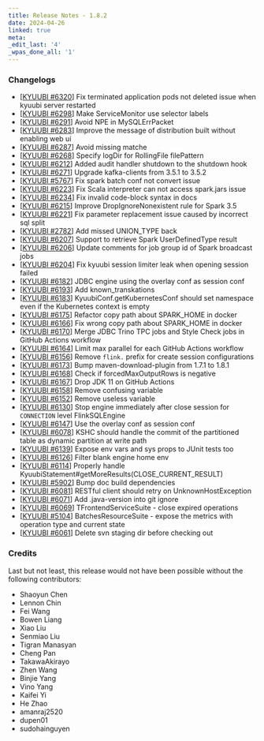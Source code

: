 ```yaml
---
title: Release Notes - 1.8.2
date: 2024-04-26
linked: true
meta:
_edit_last: '4'
_wpas_done_all: '1'
---
```

<!---
  Licensed under the Apache License, Version 2.0 (the "License");
  you may not use this file except in compliance with the License.
  You may obtain a copy of the License at

   http://www.apache.org/licenses/LICENSE-2.0

  Unless required by applicable law or agreed to in writing, software
  distributed under the License is distributed on an "AS IS" BASIS,
  WITHOUT WARRANTIES OR CONDITIONS OF ANY KIND, either express or implied.
  See the License for the specific language governing permissions and
  limitations under the License. See accompanying LICENSE file.
-->


### Changelogs

- [[KYUUBI #6320](https://github.com/apache/kyuubi/pull/6320)] Fix terminated application pods not deleted issue when kyuubi server restarted
- [[KYUUBI #6298](https://github.com/apache/kyuubi/pull/6298)] Make ServiceMonitor use selector labels
- [[KYUUBI #6291](https://github.com/apache/kyuubi/pull/6291)] Avoid NPE in MySQLErrPacket
- [[KYUUBI #6283](https://github.com/apache/kyuubi/pull/6283)] Improve the message of distribution built without enabling web ui
- [[KYUUBI #6287](https://github.com/apache/kyuubi/pull/6287)] Avoid missing matche
- [[KYUUBI #6268](https://github.com/apache/kyuubi/pull/6268)] Specify logDir for RollingFile filePattern
- [[KYUUBI #6212](https://github.com/apache/kyuubi/pull/6212)] Added audit handler shutdown to the shutdown hook
- [[KYUUBI #6271](https://github.com/apache/kyuubi/pull/6271)] Upgrade kafka-clients from 3.5.1 to 3.5.2
- [[KYUUBI #5767](https://github.com/apache/kyuubi/pull/5767)] Fix spark batch conf not convert issue
- [[KYUUBI #6223](https://github.com/apache/kyuubi/pull/6223)] Fix Scala interpreter can not access spark.jars issue
- [[KYUUBI #6234](https://github.com/apache/kyuubi/pull/6234)] Fix invalid code-block syntax in docs
- [[KYUUBI #6215](https://github.com/apache/kyuubi/pull/6215)] Improve DropIgnoreNonexistent rule for Spark 3.5
- [[KYUUBI #6221](https://github.com/apache/kyuubi/pull/6221)] Fix parameter replacement issue caused by incorrect sql split
- [[KYUUBI #2782](https://github.com/apache/kyuubi/pull/2782)] Add missed UNION_TYPE back
- [[KYUUBI #6207](https://github.com/apache/kyuubi/pull/6207)] Support to retrieve Spark UserDefinedType result
- [[KYUUBI #6206](https://github.com/apache/kyuubi/pull/6206)] Update comments for job group id of Spark broadcast jobs
- [[KYUUBI #6204](https://github.com/apache/kyuubi/pull/6204)] Fix kyuubi session limiter leak when opening session failed
- [[KYUUBI #6182](https://github.com/apache/kyuubi/pull/6182)] JDBC engine using the overlay conf as session conf
- [[KYUUBI #6193](https://github.com/apache/kyuubi/pull/6193)] Add known_transkations
- [[KYUUBI #6183](https://github.com/apache/kyuubi/pull/6183)] KyuubiConf.getKubernetesConf should set namespace even if the Kubernetes context is empty
- [[KYUUBI #6175](https://github.com/apache/kyuubi/pull/6175)] Refactor copy path about SPARK_HOME in docker
- [[KYUUBI #6166](https://github.com/apache/kyuubi/pull/6166)] Fix wrong copy path about SPARK_HOME in docker
- [[KYUUBI #6170](https://github.com/apache/kyuubi/pull/6170)] Merge JDBC Trino TPC jobs and Style Check jobs in GitHub Actions workflow
- [[KYUUBI #6164](https://github.com/apache/kyuubi/pull/6164)] Limit max parallel for each GitHub Actions workflow
- [[KYUUBI #6156](https://github.com/apache/kyuubi/pull/6156)] Remove `flink.` prefix for create session configurations
- [[KYUUBI #6173](https://github.com/apache/kyuubi/pull/6173)] Bump maven-download-plugin from 1.7.1 to 1.8.1
- [[KYUUBI #6168](https://github.com/apache/kyuubi/pull/6168)] Check if forcedMaxOutputRows is negative
- [[KYUUBI #6167](https://github.com/apache/kyuubi/pull/6167)] Drop JDK 11 on GitHub Actions
- [[KYUUBI #6158](https://github.com/apache/kyuubi/pull/6158)] Remove confusing variable
- [[KYUUBI #6152](https://github.com/apache/kyuubi/pull/6152)] Remove useless variable
- [[KYUUBI #6130](https://github.com/apache/kyuubi/pull/6130)] Stop engine immediately after close session for `CONNECTION` level FlinkSQLEngine
- [[KYUUBI #6147](https://github.com/apache/kyuubi/pull/6147)] Use the overlay conf as session conf
- [[KYUUBI #6078](https://github.com/apache/kyuubi/pull/6078)] KSHC should handle the commit of the partitioned table as dynamic partition at write path
- [[KYUUBI #6139](https://github.com/apache/kyuubi/pull/6139)] Expose env vars and sys props to JUnit tests too
- [[KYUUBI #6126](https://github.com/apache/kyuubi/pull/6126)] Filter blank engine home env
- [[KYUUBI #6114](https://github.com/apache/kyuubi/pull/6114)] Properly handle KyuubiStatement#getMoreResults(CLOSE_CURRENT_RESULT)
- [[KYUUBI #5902](https://github.com/apache/kyuubi/pull/5902)] Bump doc build dependencies
- [[KYUUBI #6081](https://github.com/apache/kyuubi/pull/6081)] RESTful client should retry on UnknownHostException
- [[KYUUBI #6071](https://github.com/apache/kyuubi/pull/6071)] Add .java-version into git ignore
- [[KYUUBI #6069](https://github.com/apache/kyuubi/pull/6069)] TFrontendServiceSuite - close expired operations
- [[KYUUBI #5104](https://github.com/apache/kyuubi/pull/5104)] BatchesResourceSuite - expose the metrics with operation type and current state
- [[KYUUBI #6061](https://github.com/apache/kyuubi/pull/6061)] Delete svn staging dir before checking out

### Credits

Last but not least, this release would not have been possible without the following contributors:

* Shaoyun Chen
* Lennon Chin
* Fei Wang
* Bowen Liang
* Xiao Liu
* Senmiao Liu
* Tigran Manasyan
* Cheng Pan
* TakawaAkirayo
* Zhen Wang
* Binjie Yang
* Vino Yang
* Kaifei Yi
* He Zhao
* amanraj2520
* dupen01
* sudohainguyen
